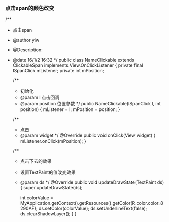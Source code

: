 ### 点击span的颜色改变
/**
 * 点击span
 * @author yiw
 * @Description:
 * @date 16/1/2 16:32
 */
public class NameClickable extends ClickableSpan implements View.OnClickListener {
    private final ISpanClick mListener;
    private int mPosition;

    /**
     * 初始化
     * @param l     点击回调
     * @param position  位置参数
     */
    public NameClickable(ISpanClick l, int position) {
        mListener = l;
        mPosition = position;
    }

    /**
     * 点击
     * @param widget
     */
    @Override
    public void onClick(View widget) {
        mListener.onClick(mPosition);
    }

    /**
     * 点击下去的效果
     * 设置TextPaint的值改变效果
     * @param ds
     */
    @Override
    public void updateDrawState(TextPaint ds) {
        super.updateDrawState(ds);

        int colorValue = MyApplication.getContext().getResources().getColor(R.color.color_8290AF);
        ds.setColor(colorValue);
        ds.setUnderlineText(false);
        ds.clearShadowLayer();
    }
}
